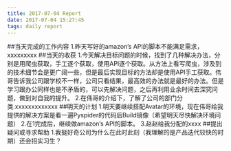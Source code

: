 ```yaml
---
title: 2017-07-04 Report
date: 2017-07-04 15:27:45
tags: daily report
---
```

##当天完成的工作内容
1.昨天写好的amazon’s API的脚本不能满足需求，xxxxxxxxx
##当天的收获
1.今天解决目标问题的时候，找到了几种解决办法，分别是用爬虫获取，手工逐个获取，使用API逐个获取。从方法上看写爬虫，涉及到的技术细节会是更广阔一些，但是最后实现目标的方法却是使用API手工获取。伟哥告诉我公司跟学校不一样，公司只看结果，最高效的办法就是最好的办法。但是学习跟办公同样也是不矛盾的，可以先解决问题，之后再利用业余时间去深究问题，做到对自我的提升。
2.在伟哥的介绍下，了解了公司的部门分类.xxxxxxxxxxxxx
##明天的计划
1.明天要继续搭配Avatar的环境，现在伟哥给我提供的解决方案是看一遍Pyspider的代码后Build镜像（希望明天尽快解决环境问题）
2.在1完成后，继续做amazon’s API的脚本。
3.赵赵给我分配的xxxx
##提出疑问或寻求帮助
1.我挺好奇公司为什么在此时此刻（我理解的是产品迭代较快的时期）还会招实习生？